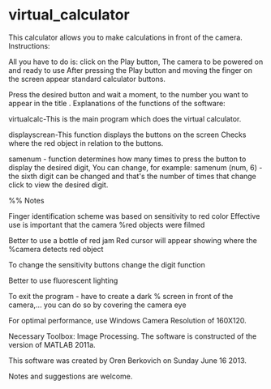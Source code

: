 # virtual_calculator
 This calculator allows you to make calculations in front of the camera.
 Instructions:

 All you have to do is: click on the Play button,
 The camera to be powered on and ready to use
 After pressing the Play button and moving the finger on the screen appear standard calculator buttons.

 Press the desired button and wait a moment, to the number you want to appear in the title
.
 Explanations of the functions of the software:

 virtualcalc-This is the main program which does the virtual calculator.

 displayscrean-This function displays the buttons on the screen
 Checks where the red object in relation to the buttons.

 samenum - function determines how many times to press the button to display the desired digit,
 You can change, for example:
 samenum (num, 6) - the sixth digit can be changed and that's the number of times that change click to view the desired digit.

%% Notes

 Finger identification scheme was based on sensitivity to red color
 Effective use is important that the camera %red objects were filmed

 Better to use a bottle of red jam
 Red cursor will appear showing where the %camera detects red object

 To change the sensitivity buttons change the digit function

 Better to use fluorescent lighting

 To exit the program - have to create a dark % screen in front of the camera,...
 you can do so by covering the camera eye

 For optimal performance, use Windows Camera
 Resolution of 160X120.

 Necessary Toolbox: Image Processing.
 The software is constructed of the version of MATLAB 2011a.

 This software was created by Oren Berkovich on Sunday June 16 2013.

 Notes and suggestions are welcome.
